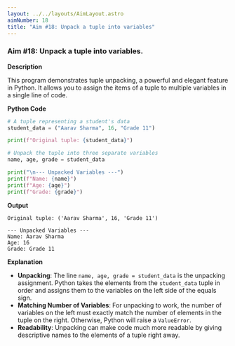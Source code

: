 ```yaml
---
layout: ../../layouts/AimLayout.astro
aimNumber: 18
title: "Aim #18: Unpack a tuple into variables"
---
```


### Aim #18: Unpack a tuple into variables.

**Description**

This program demonstrates tuple unpacking, a powerful and elegant feature in Python. It allows you to assign the items of a tuple to multiple variables in a single line of code.

**Python Code**

```python
# A tuple representing a student's data
student_data = ("Aarav Sharma", 16, "Grade 11")

print(f"Original tuple: {student_data}")

# Unpack the tuple into three separate variables
name, age, grade = student_data

print("\n--- Unpacked Variables ---")
print(f"Name: {name}")
print(f"Age: {age}")
print(f"Grade: {grade}")
```

**Output**

```text
Original tuple: ('Aarav Sharma', 16, 'Grade 11')

--- Unpacked Variables ---
Name: Aarav Sharma
Age: 16
Grade: Grade 11
```

**Explanation**

- **Unpacking**: The line `name, age, grade = student_data` is the unpacking assignment. Python takes the elements from the `student_data` tuple in order and assigns them to the variables on the left side of the equals sign.
- **Matching Number of Variables**: For unpacking to work, the number of variables on the left must exactly match the number of elements in the tuple on the right. Otherwise, Python will raise a `ValueError`.
- **Readability**: Unpacking can make code much more readable by giving descriptive names to the elements of a tuple right away.
